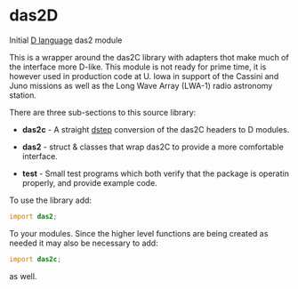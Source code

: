 # das2D 
Initial [D language](https://dlang.org/) das2 module

This is a wrapper around the das2C library with adapters thot make much of
the interface more D-like.  This module is not ready for prime time, it is
however used in production code at U. Iowa in support of the Cassini and Juno 
missions as well as the Long Wave Array (LWA-1) radio astronomy station.

There are three sub-sections to this source library:

* **das2c** - A straight [dstep](https://github.com/jacob-carlborg/dstep)
  conversion of the das2C headers to D modules.
			 
* **das2** - struct & classes that wrap das2C to provide a more comfortable
  interface.
  
*  **test** - Small test programs which both verify that the package is
  operatin properly, and provide example code.
  
To use the library add:
```d
import das2;
```
To your modules.  Since the higher level functions are being created as needed
it may also be necessary to add:
```d
import das2c;
```
as well.


